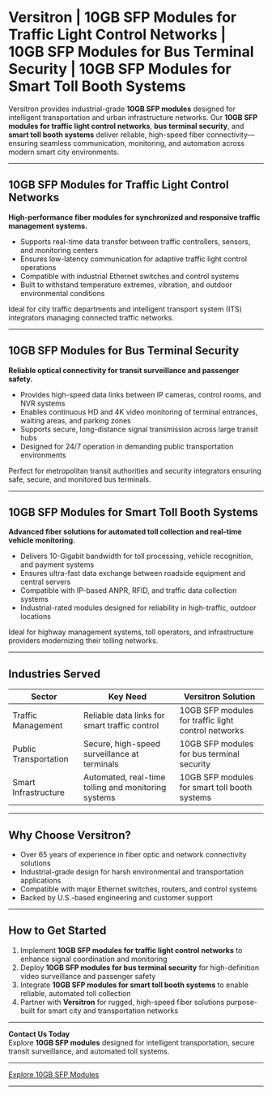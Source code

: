 # Versitron | 10GB SFP Modules for Traffic Light Control Networks | 10GB SFP Modules for Bus Terminal Security | 10GB SFP Modules for Smart Toll Booth Systems

Versitron provides industrial-grade **10GB SFP modules** designed for intelligent transportation and urban infrastructure networks. Our **10GB SFP modules for traffic light control networks**, **bus terminal security**, and **smart toll booth systems** deliver reliable, high-speed fiber connectivity—ensuring seamless communication, monitoring, and automation across modern smart city environments.

---

## 10GB SFP Modules for Traffic Light Control Networks

**High-performance fiber modules for synchronized and responsive traffic management systems.**

- Supports real-time data transfer between traffic controllers, sensors, and monitoring centers  
- Ensures low-latency communication for adaptive traffic light control operations  
- Compatible with industrial Ethernet switches and control systems  
- Built to withstand temperature extremes, vibration, and outdoor environmental conditions  

Ideal for city traffic departments and intelligent transport system (ITS) integrators managing connected traffic networks.

---

## 10GB SFP Modules for Bus Terminal Security

**Reliable optical connectivity for transit surveillance and passenger safety.**

- Provides high-speed data links between IP cameras, control rooms, and NVR systems  
- Enables continuous HD and 4K video monitoring of terminal entrances, waiting areas, and parking zones  
- Supports secure, long-distance signal transmission across large transit hubs  
- Designed for 24/7 operation in demanding public transportation environments  

Perfect for metropolitan transit authorities and security integrators ensuring safe, secure, and monitored bus terminals.

---

## 10GB SFP Modules for Smart Toll Booth Systems

**Advanced fiber solutions for automated toll collection and real-time vehicle monitoring.**

- Delivers 10-Gigabit bandwidth for toll processing, vehicle recognition, and payment systems  
- Ensures ultra-fast data exchange between roadside equipment and central servers  
- Compatible with IP-based ANPR, RFID, and traffic data collection systems  
- Industrial-rated modules designed for reliability in high-traffic, outdoor locations  

Ideal for highway management systems, toll operators, and infrastructure providers modernizing their tolling networks.

---

## Industries Served

| Sector                    | Key Need                                               | Versitron Solution                                 |
|----------------------------|-------------------------------------------------------|----------------------------------------------------|
| Traffic Management         | Reliable data links for smart traffic control         | 10GB SFP modules for traffic light control networks |
| Public Transportation      | Secure, high-speed surveillance at terminals          | 10GB SFP modules for bus terminal security          |
| Smart Infrastructure       | Automated, real-time tolling and monitoring systems   | 10GB SFP modules for smart toll booth systems       |

---

## Why Choose Versitron?

- Over 65 years of experience in fiber optic and network connectivity solutions  
- Industrial-grade design for harsh environmental and transportation applications  
- Compatible with major Ethernet switches, routers, and control systems  
- Backed by U.S.-based engineering and customer support  

---

## How to Get Started

1. Implement **10GB SFP modules for traffic light control networks** to enhance signal coordination and monitoring  
2. Deploy **10GB SFP modules for bus terminal security** for high-definition video surveillance and passenger safety  
3. Integrate **10GB SFP modules for smart toll booth systems** to enable reliable, automated toll collection  
4. Partner with **Versitron** for rugged, high-speed fiber solutions purpose-built for smart city and transportation networks  

---

**Contact Us Today**  
Explore **10GB SFP modules** designed for intelligent transportation, secure transit surveillance, and automated toll systems.  

---

[Explore 10GB SFP Modules](https://www.versitron.com/collections/10gb-sfp-modules)

---
